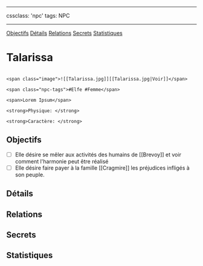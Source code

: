 
---

cssclass: 'npc'
tags: NPC

---
<span class="nav">[Objectifs](#Objectifs) [Détails](#Détails)  [Relations](#Relations) [Secrets](#Secrets) [Statistiques](#Statistiques)</span>

# Talarissa

```ad-desc

<span class="image">![[Talarissa.jpg]][[Talarissa.jpg|Voir]]</span>

<span class="npc-tags">#Elfe #Femme</span>

<span>Lorem Ipsum</span>

<strong>Physique: </strong>

<strong>Caractère: </strong>
```

## Objectifs
- [ ] Elle désire se mêler aux activités des humains de [[Brevoy]] et voir comment l'harmonie peut être réalisé
- [ ] Elle désire faire payer à la famille [[Cragmire]] les préjudices infligés à son peuple.

## Détails

## Relations

## Secrets

## Statistiques